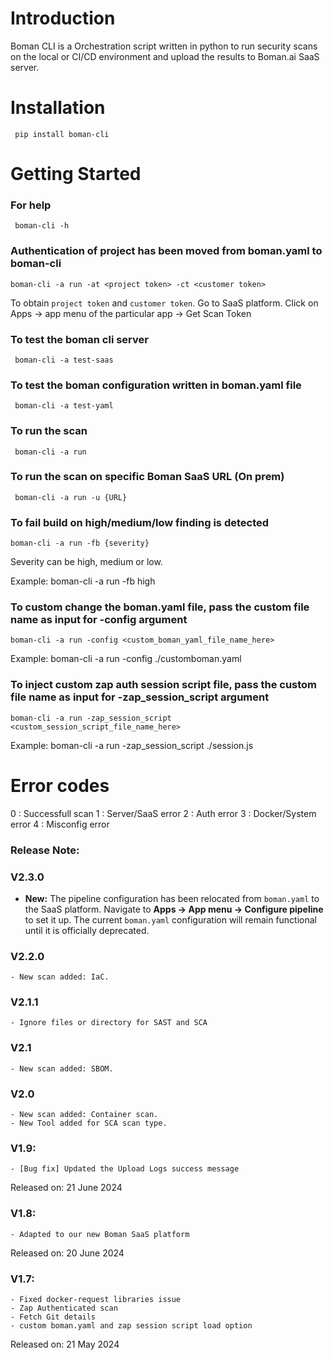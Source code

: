 # Introduction 
Boman CLI is a Orchestration script written in python to run security scans on the local or CI/CD environment and upload the results to Boman.ai SaaS server.


# Installation

` pip install boman-cli`

# Getting Started

###  For help

` boman-cli -h` 

### Authentication of project has been moved from boman.yaml to boman-cli

`boman-cli -a run -at <project token> -ct <customer token>`

To obtain `project token` and `customer token`. Go to SaaS platform. Click on Apps -> app menu of the particular app -> Get Scan Token 


### To test the boman cli server

` boman-cli -a test-saas`


### To test the boman configuration written in boman.yaml file

` boman-cli -a test-yaml`

### To run the scan 

` boman-cli -a run`

### To run the scan on specific Boman SaaS URL (On prem)

` boman-cli -a run -u {URL}`


### To fail build on high/medium/low finding is detected

`boman-cli -a run -fb {severity}`

Severity can be high, medium or low.

Example: boman-cli -a run -fb high


### To custom change the boman.yaml file, pass the custom file name as input for -config argument

`boman-cli -a run -config <custom_boman_yaml_file_name_here>`

Example: boman-cli -a run -config ./customboman.yaml


### To inject custom zap auth session script file, pass the custom file name as input for -zap_session_script argument

`boman-cli -a run -zap_session_script <custom_session_script_file_name_here>`

Example: boman-cli -a run -zap_session_script ./session.js


# Error codes

0  : Successfull scan
1  : Server/SaaS error
2  : Auth error
3  : Docker/System error
4  : Misconfig error




### Release Note:

### V2.3.0
- **New:** The pipeline configuration has been relocated from `boman.yaml` to the SaaS platform. Navigate to **Apps -> App menu -> Configure pipeline** to set it up. The current `boman.yaml` configuration will remain functional until it is officially deprecated.


### V2.2.0
    - New scan added: IaC.

### V2.1.1
    - Ignore files or directory for SAST and SCA

### V2.1
    - New scan added: SBOM.

### V2.0

    - New scan added: Container scan.
    - New Tool added for SCA scan type.


### V1.9:

    - [Bug fix] Updated the Upload Logs success message

Released on: 21 June 2024




### V1.8:

    - Adapted to our new Boman SaaS platform

Released on: 20 June 2024




### V1.7:

    - Fixed docker-request libraries issue
    - Zap Authenticated scan 
    - Fetch Git details
    - custom boman.yaml and zap session script load option

Released on: 21 May 2024




